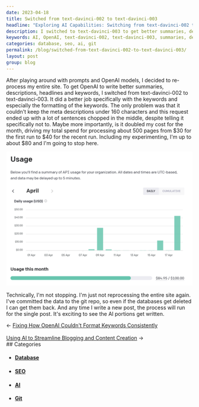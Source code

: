 ```yaml
---
date: 2023-04-18
title: Switched from text-davinci-002 to text-davinci-003
headline: "Exploring AI Capabilities: Switching from text-davinci-002 to text-davinci-003"
description: I switched to text-davinci-003 to get better summaries, descriptions, headlines, and keywords from OpenAI, but it cost me more. I committed the data to a git repo so I could access it even if the databases got deleted. Going forward, I'll only process single posts as I explore AI capabilities. Join me as I explore the AI capabilities and the cost of processing data.
keywords: AI, OpenAI, text-davinci-002, text-davinci-003, summaries, descriptions, headlines, keywords, processing, cost, git, repo, databases, single posts, explore, capabilities
categories: database, seo, ai, git
permalink: /blog/switched-from-text-davinci-002-to-text-davinci-003/
layout: post
group: blog
---
```



After playing around with prompts and OpenAI models, I decided to re-process my
entire site. To get OpenAI to write better summaries, descriptions, headlines
and keywords, I switched from text-davinci-002 to text-davinci-003. It did a
better job specifically with the keywords and especially the formatting of the
keywords. The only problem was that it couldn't keep the meta descriptions
under 160 characters and this request ended up with a lot of sentences chopped
in the middle, despite telling it specifically not to. Maybe more importantly,
is it doubled my cost for the month, driving my total spend for processing
about 500 pages from $30 for the first run to $40 for the recent run. Including
my experimenting, I'm up to about $80 and I'm going to stop here.

![OpenAI Daily Usage Cost](/assets/images/OpenAI-daily-usage-cost.png)

Technically, I'm not stopping. I'm just not reprocessing the entire site again.
I've committed the data to the git repo, so even if the databases get deleted I
can get them back. And any time I write a new post, the process will run for
the single post. It's exciting to see the AI portions get written.


<div class="arrow-links"><div class="post-nav-prev"><span class="arrow">&larr;&nbsp;</span><a href="/blog/fixing-how-openai-couldn-t-format-keywords-consistently/">Fixing How OpenAI Couldn't Format Keywords Consistently</a></div> &nbsp; <div class="post-nav-next"><a href="/blog/using-ai-to-streamline-blogging-and-content-creation/">Using AI to Streamline Blogging and Content Creation</a><span class="arrow">&nbsp;&rarr;</span></div></div>
## Categories

<ul>
<li><h4><a href='/database/'>Database</a></h4></li>
<li><h4><a href='/seo/'>SEO</a></h4></li>
<li><h4><a href='/ai/'>AI</a></h4></li>
<li><h4><a href='/git/'>Git</a></h4></li></ul>